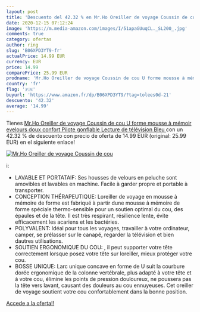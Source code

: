 ```yaml
---
layout: post
title: 'Descuento del 42.32 % en Mr.Ho Oreiller de voyage Coussin de cou '
date: 2020-12-15 07:12:24
image: 'https://m.media-amazon.com/images/I/51apaGUuqCL._SL200_.jpg'
comments: true
category: ofertas
author: ring
slug: 'B06XPD3YT9-fr'
actualPrice: 14.99 EUR
currency: EUR
price: 14.99
comparePrice: 25.99 EUR
prodname: 'Mr.Ho Oreiller de voyage Coussin de cou U forme mousse à mémoir evelours doux confort Pilote gonflable Lecture de télévision  Bleu '
country: 'fr'
flag: '🇫🇷'
buyurl: 'https://www.amazon.fr/dp/B06XPD3YT9/?tag=tolees0d-21'
descuento: '42.32'
average: '14.99'
---
```


Tienes [Mr.Ho Oreiller de voyage Coussin de cou U forme mousse à mémoir evelours doux confort Pilote gonflable Lecture de télévision  Bleu ](https://www.amazon.fr/dp/B06XPD3YT9/?tag=tolees0d-21) con un 42.32 % de descuento con precio de oferta de 14.99 EUR (original: 25.99 EUR) en el siguiente enlace!

[![Mr.Ho Oreiller de voyage Coussin de cou ](https://m.media-amazon.com/images/I/51apaGUuqCL._SL200_.jpg)](https://www.amazon.fr/dp/B06XPD3YT9/?tag=tolees0d-21)

ℹ️:

- LAVABLE ET PORTATAIF: Ses housses de velours en peluche sont amovibles et lavables en machine. Facile à garder propre et portable à transporter.
- CONCEPTION THÉRAPEUTIQUE: Loreiller de voyage en mousse à mémoire de forme est fabriqué à partir dune mousse à mémoire de forme spéciale thermo-sensible pour un soutien optimal du cou, des épaules et de la tête. Il est très respirant, résilience lente, évite efficacement les acariens et les bactéries.
- POLYVALENT: Idéal pour tous les voyages, travailler à votre ordinateur, camper, se prélasser sur le canapé, regarder la télévision et bien dautres utilisations.
- SOUTIEN ERGONOMIQUE DU COU: , il peut supporter votre tête correctement lorsque posez votre tête sur loreiller, mieux protéger votre cou.
- BOSSE UNIQUE: Larc unique concave en forme de U suit la courbure dorée ergonomique de la colonne vertébrale, plus adapté à votre tête et à votre cou, élimine les points de pression douloureux, ne poussera pas la tête vers lavant, causant des douleurs au cou ennuyeuses. Cet oreiller de voyage soutient votre cou confortablement dans la bonne position.

[Accede a la oferta!!](https://www.amazon.fr/dp/B06XPD3YT9/?tag=tolees0d-21)
